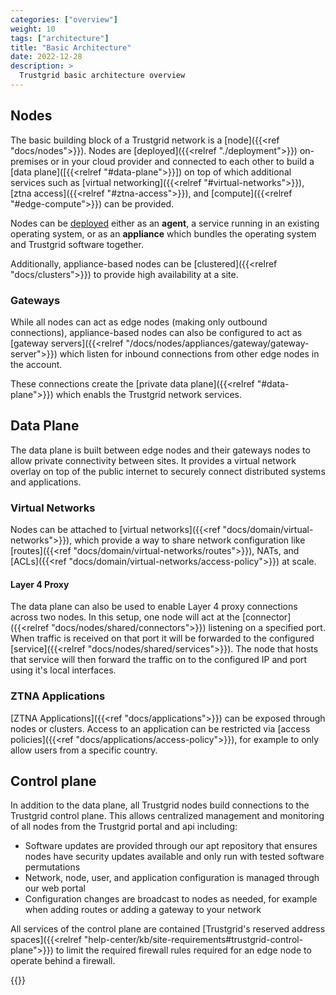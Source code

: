 ```yaml
---
categories: ["overview"]
weight: 10
tags: ["architecture"]
title: "Basic Architecture"
date: 2022-12-28
description: >
  Trustgrid basic architecture overview
---
```


## Nodes

The basic building block of a Trustgrid network is a [node]({{<ref "docs/nodes">}}). Nodes are [deployed]({{<relref "./deployment">}}) on-premises or in your cloud provider and connected to each other to build a [data plane]([{{<relref "#data-plane">}}]) on top of which additional services such as [virtual networking]({{<relref "#virtual-networks">}}), [ztna access]({{<relref "#ztna-access">}}), and [compute]({{<relref "#edge-compute">}}) can be provided.

Nodes can be [deployed](../deployment) either as an **agent**, a service running in an existing operating system, or as an **appliance** which bundles the operating system and Trustgrid software together. 

Additionally, appliance-based nodes can be [clustered]({{<relref "docs/clusters">}}) to provide high availability at a site. 

### Gateways
While all nodes can act as edge nodes (making only outbound connections), appliance-based nodes can also be configured to act as [gateway servers]({{<relref "/docs/nodes/appliances/gateway/gateway-server">}}) which listen for inbound connections from other edge nodes in the account.  

These connections create the [private data plane]({{<relref "#data-plane">}}) which enabls the Trustgrid network services.

## Data Plane

The data plane is built between edge nodes and their gateways nodes to allow private connectivity between sites. It provides a virtual network overlay on top of the public internet to securely connect distributed systems and applications.

### Virtual Networks

Nodes can be attached to [virtual networks]({{<ref "docs/domain/virtual-networks">}}), which provide a way to share network configuration like [routes]({{<ref "docs/domain/virtual-networks/routes">}}), NATs, and [ACLs]({{<ref "docs/domain/virtual-networks/access-policy">}}) at scale. 

#### Layer 4 Proxy
The data plane can also be used to enable Layer 4 proxy connections across two nodes.  In this setup, one node will act at the [connector]({{<relref "docs/nodes/shared/connectors">}}) listening on a specified port.  When traffic is received on that port it will be forwarded to the configured [service]({{<relref "docs/nodes/shared/services">}}). The node that hosts that service will then forward the traffic on to the configured IP and port using it's local interfaces.

### ZTNA Applications

[ZTNA Applications]({{<ref "docs/applications">}}) can be exposed through nodes or clusters. Access to an application can be restricted via [access policies]({{<ref "docs/applications/access-policy">}}), for example to only allow users from a specific country.


## Control plane

In addition to the data plane, all Trustgrid nodes build connections to the Trustgrid control plane. This allows centralized management and monitoring of all nodes from the Trustgrid portal and api including: 

* Software updates are provided through our apt repository that ensures nodes have security updates available and only run with tested software permutations
* Network, node, user, and application configuration is managed through our web portal
* Configuration changes are broadcast to nodes as needed, for example when adding routes or adding a gateway to your network

All services of the control plane are contained [Trustgrid's reserved address spaces]({{<relref "help-center/kb/site-requirements#trustgrid-control-plane">}}) to limit the required firewall rules required for an edge node to operate behind a firewall.


{{<tgimg src="basic-connectivity.png" width="80%" alt="Basic connectivity diagram" caption="Basic Connectivity Diagram">}}

